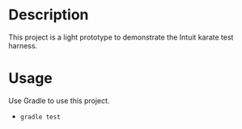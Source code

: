 # Description
This project is a light prototype to demonstrate the 
Intuit karate test harness.

# Usage
Use Gradle to use this project.

* `gradle test`
